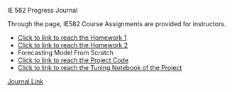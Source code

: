 IE 582 Progress Journal
 
Through the page, IE582 Course Assignments are provided for instructors.

* [Click to link to reach the Homework 1](https://bu-ie-582.github.io/fall-23-ssehacirit/HW1/Homework1.html)
* [Click to link to reach the Homework 2](https://bu-ie-582.github.io/fall-23-ssehacirit/Model%20Notbook%202.html)
* Forecasting Model From Scratch
* [Click to link to reach the Project Code](https://bu-ie-582.github.io/fall-23-ssehacirit/Forecasting%20Model%20From%20Scratch.html)
* [Click to link to reach the Tuning Notebook of the Project](https://bu-ie-582.github.io/fall-23-ssehacirit/Tuning%20Notebook.html)
  
[Journal Link](https://bu-ie-582.github.io/fall-23-ssehacirit/)




